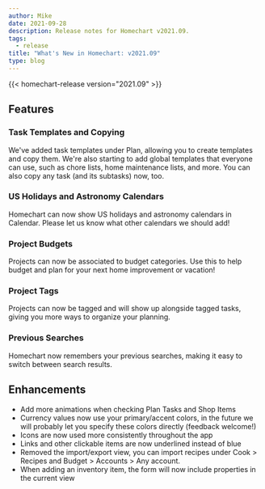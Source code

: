 ```yaml
---
author: Mike
date: 2021-09-28
description: Release notes for Homechart v2021.09.
tags:
  - release
title: "What's New in Homechart: v2021.09"
type: blog
---
```


{{< homechart-release version="2021.09" >}}

## Features

### Task Templates and Copying

We've added task templates under Plan, allowing you to create templates and copy them. We're also starting to add global templates that everyone can use, such as chore lists, home maintenance lists, and more. You can also copy any task (and its subtasks) now, too.

### US Holidays and Astronomy Calendars

Homechart can now show US holidays and astronomy calendars in Calendar. Please let us know what other calendars we should add!

### Project Budgets

Projects can now be associated to budget categories. Use this to help budget and plan for your next home improvement or vacation!

### Project Tags

Projects can now be tagged and will show up alongside tagged tasks, giving you more ways to organize your planning.

### Previous Searches

Homechart now remembers your previous searches, making it easy to switch between search results.

## Enhancements

- Add more animations when checking Plan Tasks and Shop Items
- Currency values now use your primary/accent colors, in the future we will probably let you specify these colors directly (feedback welcome!)
- Icons are now used more consistently throughout the app
- Links and other clickable items are now underlined instead of blue
- Removed the import/export view, you can import recipes under Cook > Recipes and Budget > Accounts > Any account.
- When adding an inventory item, the form will now include properties in the current view
